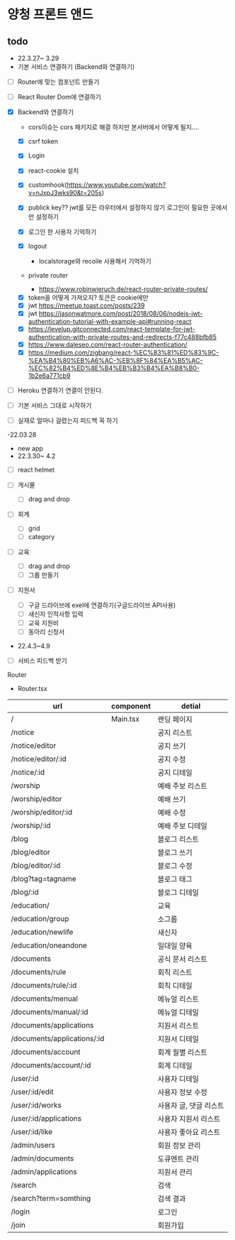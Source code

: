 # 양청 프론트 앤드

## todo

- 22.3.27~ 3.29
- 기본 서비스 연결하기 (Backend와 연결하기)
- [ ] Router에 맞는 컴포넌트 만들기
- [ ] React Router Dom에 연결하기
- [x] Backend와 연결하기

  - cors이슈는 cors 패키지로 해결 하지만 본서버에서 어떻게 될지....

  - [x] csrf token
  - [x] Login
  - [x] react-cookie 설치
  - [x] customhook(https://www.youtube.com/watch?v=nJxpJ3wks90&t=205s)
  - [x] publick key?? jwt를 모든 라우터에서 설정하지 않기 로그인이 필요한 곳에서만 설정하기
  - [x] 로그인 한 사용자 기억하기
  - [x] logout

    - localstorage와 recoile 사용해서 기억하기

  - private router

    - https://www.robinwieruch.de/react-router-private-routes/

  - [x] token을 어떻게 가져오지? 토큰은 cookie에만
  - [x] jwt https://meetup.toast.com/posts/239
  - [x] jwt https://jasonwatmore.com/post/2018/08/06/nodejs-jwt-authentication-tutorial-with-example-api#running-react
  - [x] https://levelup.gitconnected.com/react-template-for-jwt-authentication-with-private-routes-and-redirects-f77c488bfb85
  - [x] https://www.daleseo.com/react-router-authentication/
  - [x] https://medium.com/zigbang/react-%EC%83%81%ED%83%9C-%EA%B4%80%EB%A6%AC-%EB%8F%84%EA%B5%AC-%EC%82%B4%ED%8E%B4%EB%B3%B4%EA%B8%B0-1b2e6a771cb9

- [ ] Heroku 연결하기 연결이 안된다.
- [ ] 기본 서비스 그대로 시작하기
- [ ] 실재로 얼마나 걸렸는지 피드백 꼭 하기

-22.03.28

- new app
- 22.3.30~ 4.2
- [ ] react helmet
- [ ] 게시물
  - [ ] drag and drop
- [ ] 회계
  - [ ] grid
  - [ ] category
- [ ] 교육
  - [ ] drag and drop
  - [ ] 그룹 만들기
- [ ] 지원서

  - [ ] 구글 드라이브에 exel에 연결하기(구글드라이브 API사용)
  - [ ] 새신자 인적사항 입력
  - [ ] 교육 지원비
  - [ ] 동아리 신청서

- 22.4.3~4.9
- [ ] 서비스 피드백 받기

Router

- Router.tsx

| url                         | component | detial                 |
| --------------------------- | --------- | ---------------------- |
| /                           | Main.tsx  | 랜딩 페이지            |
| /notice                     |           | 공지 리스트            |
| /notice/editor              |           | 공지 쓰기              |
| /notice/editor/:id          |           | 공지 수정              |
| /notice/:id                 |           | 공지 디테일            |
| /worship                    |           | 예배 주보 리스트       |
| /worship/editor             |           | 예배 쓰기              |
| /worship/editor/:id         |           | 예배 수정              |
| /worship/:id                |           | 예배 주보 디테일       |
| /blog                       |           | 블로그 리스트          |
| /blog/editor                |           | 블로그 쓰기            |
| /blog/editor/:id            |           | 블로그 수정            |
| /blog?tag=tagname           |           | 블로그 태그            |
| /blog/:id                   |           | 블로그 디테일          |
| /education/                 |           | 교육                   |
| /education/group            |           | 소그룹                 |
| /education/newlife          |           | 새신자                 |
| /education/oneandone        |           | 일대일 양육            |
| /documents                  |           | 공식 문서 리스트       |
| /documents/rule             |           | 회칙 리스트            |
| /documents/rule/:id         |           | 회칙 디테일            |
| /documents/menual           |           | 메뉴얼 리스트          |
| /documents/manual/:id       |           | 메뉴얼 디테일          |
| /documents/applications     |           | 지원서 리스트          |
| /documents/applications/:id |           | 지원서 디테일          |
| /documents/account          |           | 회계 월별 리스트       |
| /documents/account/:id      |           | 회계 디테일            |
| /user/:id                   |           | 사용자 디테일          |
| /user/:id/edit              |           | 사용자 정보 수정       |
| /user/:id/works             |           | 사용자 글, 댓글 리스트 |
| /user/:id/applications      |           | 사용자 지원서 리스트   |
| /user/:id/like              |           | 사용자 좋아요 리스트   |
| /admin/users                |           | 회원 정보 관리         |
| /admin/documents            |           | 도큐멘트 관리          |
| /admin/applications         |           | 지원서 관리            |
| /search                     |           | 검색                   |
| /search?term=somthing       |           | 검색 결과              |
| /login                      |           | 로그인                 |
| /join                       |           | 회원가입               |
